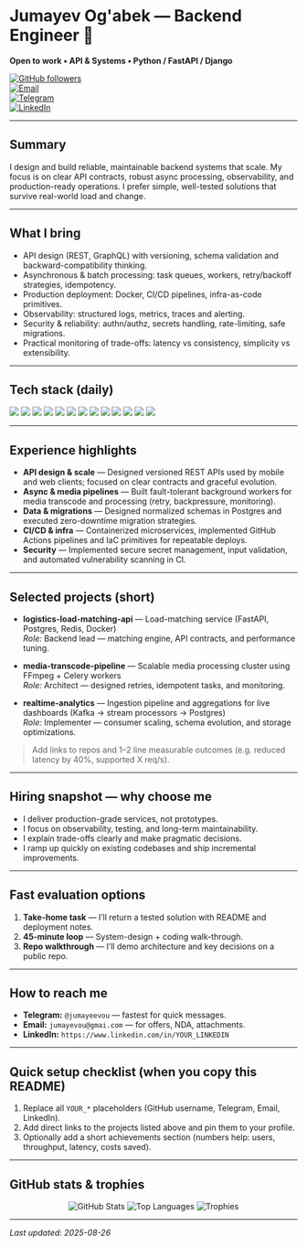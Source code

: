 <!-- README.md for Jumayev Og'abek — Backend Engineer (Open to work) -->
# Jumayev Og'abek — Backend Engineer 🚀  
**Open to work • API & Systems • Python / FastAPI / Django**

[![GitHub followers](https://img.shields.io/github/followers/YOUR_GITHUB_USERNAME?logo=github&style=plastic)](https://github.com/YOUR_GITHUB_USERNAME?tab=followers)  
[![Email](https://img.shields.io/badge/Email-Contact-red?logo=gmail&logoColor=white)](mailto:YOUR_EMAIL@example.com)  
[![Telegram](https://img.shields.io/badge/Telegram-@YOUR_TELEGRAM-blue?logo=telegram)](https://t.me/YOUR_TELEGRAM)  
[![LinkedIn](https://img.shields.io/badge/LinkedIn-Connect-blue?logo=linkedin)](https://www.linkedin.com/in/YOUR_LINKEDIN)

---

## Summary
I design and build reliable, maintainable backend systems that scale. My focus is on clear API contracts, robust async processing, observability, and production-ready operations. I prefer simple, well-tested solutions that survive real-world load and change.

---

## What I bring
- API design (REST, GraphQL) with versioning, schema validation and backward-compatibility thinking.  
- Asynchronous & batch processing: task queues, workers, retry/backoff strategies, idempotency.  
- Production deployment: Docker, CI/CD pipelines, infra-as-code primitives.  
- Observability: structured logs, metrics, traces and alerting.  
- Security & reliability: authn/authz, secrets handling, rate-limiting, safe migrations.  
- Practical monitoring of trade-offs: latency vs consistency, simplicity vs extensibility.

---

## Tech stack (daily)
<p align="left">
  <img src="https://img.shields.io/badge/Python-3776AB?style=for-the-badge&logo=python&logoColor=white" />
  <img src="https://img.shields.io/badge/FastAPI-009688?style=for-the-badge&logo=fastapi&logoColor=white" />
  <img src="https://img.shields.io/badge/Django-092E20?style=for-the-badge&logo=django&logoColor=white" />
  <img src="https://img.shields.io/badge/PostgreSQL-336791?style=for-the-badge&logo=postgresql&logoColor=white" />
  <img src="https://img.shields.io/badge/MongoDB-47A248?style=for-the-badge&logo=mongodb&logoColor=white" />
  <img src="https://img.shields.io/badge/Redis-DC382D?style=for-the-badge&logo=redis&logoColor=white" />
  <img src="https://img.shields.io/badge/Docker-2496ED?style=for-the-badge&logo=docker&logoColor=white" />
  <img src="https://img.shields.io/badge/Kubernetes-326CE5?style=for-the-badge&logo=kubernetes&logoColor=white" />
  <img src="https://img.shields.io/badge/Celery-37814A?style=for-the-badge&logo=celery&logoColor=white" />
  <img src="https://img.shields.io/badge/Git-F05032?style=for-the-badge&logo=git&logoColor=white" />
  <img src="https://img.shields.io/badge/CI--CD-GitHub_Actions-2088FF?style=for-the-badge&logo=githubactions&logoColor=white" />
  <img src="https://img.shields.io/badge/Observability-Prometheus-263238?style=for-the-badge&logo=prometheus&logoColor=white" />
  <img src="https://img.shields.io/badge/Message_Brokers-Kafka-231F20?style=for-the-badge&logo=apachekafka&logoColor=white" />
</p>

---

## Experience highlights
- **API design & scale** — Designed versioned REST APIs used by mobile and web clients; focused on clear contracts and graceful evolution.  
- **Async & media pipelines** — Built fault-tolerant background workers for media transcode and processing (retry, backpressure, monitoring).  
- **Data & migrations** — Designed normalized schemas in Postgres and executed zero-downtime migration strategies.  
- **CI/CD & infra** — Containerized microservices, implemented GitHub Actions pipelines and IaC primitives for repeatable deploys.  
- **Security** — Implemented secure secret management, input validation, and automated vulnerability scanning in CI.

---

## Selected projects (short)
- **logistics-load-matching-api** — Load-matching service (FastAPI, Postgres, Redis, Docker)  
  *Role:* Backend lead — matching engine, API contracts, and performance tuning.

- **media-transcode-pipeline** — Scalable media processing cluster using FFmpeg + Celery workers  
  *Role:* Architect — designed retries, idempotent tasks, and monitoring.

- **realtime-analytics** — Ingestion pipeline and aggregations for live dashboards (Kafka → stream processors → Postgres)  
  *Role:* Implementer — consumer scaling, schema evolution, and storage optimizations.

> Add links to repos and 1–2 line measurable outcomes (e.g. reduced latency by 40%, supported X req/s).

---

## Hiring snapshot — why choose me
- I deliver production-grade services, not prototypes.  
- I focus on observability, testing, and long-term maintainability.  
- I explain trade-offs clearly and make pragmatic decisions.  
- I ramp up quickly on existing codebases and ship incremental improvements.

---

## Fast evaluation options
1. **Take-home task** — I’ll return a tested solution with README and deployment notes.  
2. **45-minute loop** — System-design + coding walk-through.  
3. **Repo walkthrough** — I’ll demo architecture and key decisions on a public repo.

---

## How to reach me
- **Telegram:** `@jumayeevou` — fastest for quick messages.  
- **Email:** `jumayevou@gmai.com` — for offers, NDA, attachments.  
- **LinkedIn:** `https://www.linkedin.com/in/YOUR_LINKEDIN`

---

## Quick setup checklist (when you copy this README)
1. Replace all `YOUR_*` placeholders (GitHub username, Telegram, Email, LinkedIn).  
2. Add direct links to the projects listed above and pin them to your profile.  
3. Optionally add a short achievements section (numbers help: users, throughput, latency, costs saved).

---

## GitHub stats & trophies
<p align="center">
  <img alt="GitHub Stats" src="https://github-readme-stats.vercel.app/api?username=YOUR_GITHUB_USERNAME&show_icons=true&theme=radical" />
  <img alt="Top Languages" src="https://github-readme-stats.vercel.app/api/top-langs?username=YOUR_GITHUB_USERNAME&layout=compact&langs_count=8&theme=radical" />
  <img alt="Trophies" src="https://github-profile-trophy.vercel.app/?username=YOUR_GITHUB_USERNAME&theme=algolia&column=5" />
</p>

---

*Last updated: 2025-08-26*
